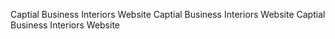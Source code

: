 Captial Business Interiors Website
Captial Business Interiors Website
Captial Business Interiors Website
